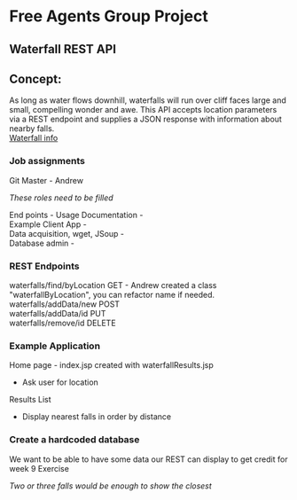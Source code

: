 # Free Agents Group Project
## Waterfall REST API

## Concept:
As long as water flows downhill, waterfalls will run over cliff faces large and small, compelling wonder and awe.
This API accepts location parameters via a REST endpoint and supplies a JSON response with information about nearby falls.  
[Waterfall info](start_doc.md)

### Job assignments 
Git Master - Andrew  

*These roles need to be filled*

End points -
Usage Documentation -  
Example Client App -  
Data acquisition, wget, JSoup -  
Database admin -  

### REST Endpoints
waterfalls/find/byLocation GET - Andrew created a class "waterfallByLocation", you can refactor name if needed. 
waterfalls/addData/new POST  
waterfalls/addData/id PUT  
waterfalls/remove/id DELETE


### Example Application

Home page - index.jsp created with waterfallResults.jsp
- Ask user for location

Results List
- Display nearest falls in order by distance

### Create a hardcoded database
We want to be able to have some data our REST can display to get credit for week 9 Exercise

*Two or three falls would be enough to show the closest*
